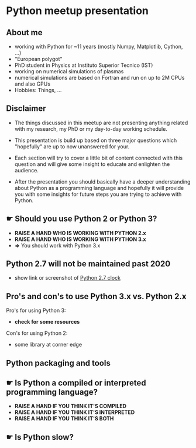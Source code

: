 # Python meetup presentation

## About me

- working with Python for ~11 years (mostly Numpy, Matplotlib, Cython, ...)
- "European polygot"
- PhD student in Physics at Instituto Superior Tecnico (IST)
- working on numerical simulations of plasmas
- numerical simulations are based on Fortran and run on up to 2M CPUs and
also GPUs
- Hobbies: Things, ...

## Disclaimer

- The things discussed in this meetup are not presenting anything related with
my research, my PhD or my day-to-day working schedule.

- This presentation is build up based on three major questions which
"hopefully" are up to now unanswered for your.

- Each section will try to cover a little bit of content connected with this
question and will give some insight to educate and enlighten the audience.

- After the presentation you should basically have a deeper understanding
about Python as a programming language and hopefully it will provide you with
some insights for future steps you are trying to achieve with Python.

## ☛ __Should you use Python 2 or Python 3?__

- **RAISE A HAND WHO IS WORKING WITH PYTHON 2.x**
- **RAISE A HAND WHO IS WORKING WITH PYTHON 3.x**
- **=>** You should work with Python 3.x

## Python 2.7 will not be maintained past 2020

- show link or screenshot of [Python 2.7 clock](https://pythonclock.org/)

## Pro's and con's to use Python 3.x vs. Python 2.x

Pro's for using Python 3:

- **check for some resources**

Con's for using Python 2:

- some library at corner edge

## Python packaging and tools


## ☛ __Is Python a compiled or interpreted programming language?__

- **RAISE A HAND IF YOU THINK IT'S COMPILED**
- **RAISE A HAND IF YOU THINK IT'S INTERPRETED**
- **RAISE A HAND IF YOU THINK IT'S BOTH**

## ☛ __Is Python slow?__